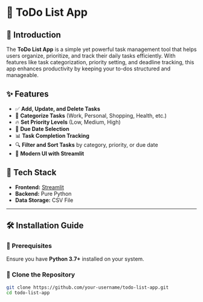 # 📝 ToDo List App

## 📌 Introduction
The **ToDo List App** is a simple yet powerful task management tool that helps users organize, prioritize, and track their daily tasks efficiently. With features like task categorization, priority setting, and deadline tracking, this app enhances productivity by keeping your to-dos structured and manageable.

## ✨ Features
- ✅ **Add, Update, and Delete Tasks**  
- 📌 **Categorize Tasks** (Work, Personal, Shopping, Health, etc.)  
- 🔥 **Set Priority Levels** (Low, Medium, High)  
- 📅 **Due Date Selection**  
- 📊 **Task Completion Tracking**  
- 🔍 **Filter and Sort Tasks** by category, priority, or due date  
- 🎨 **Modern UI with Streamlit**  

## 🚀 Tech Stack
- **Frontend:** [Streamlit](https://streamlit.io/)  
- **Backend:** Pure Python  
- **Data Storage:** CSV File  

---

## 🛠️ Installation Guide
### **🔹 Prerequisites**
Ensure you have **Python 3.7+** installed on your system.

### **🔹 Clone the Repository**
```sh
git clone https://github.com/your-username/todo-list-app.git
cd todo-list-app
